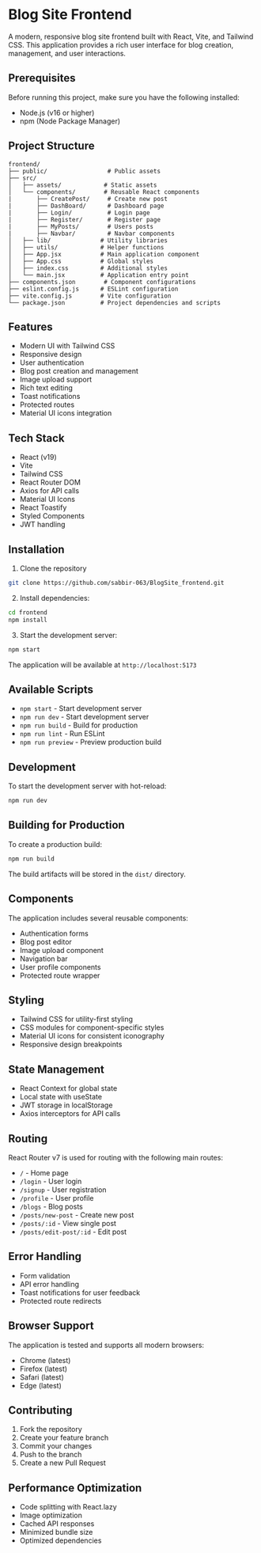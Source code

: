 # Blog Site Frontend

A modern, responsive blog site frontend built with React, Vite, and Tailwind CSS. This application provides a rich user interface for blog creation, management, and user interactions.

## Prerequisites

Before running this project, make sure you have the following installed:
- Node.js (v16 or higher)
- npm (Node Package Manager)

## Project Structure

```
frontend/
├── public/                 # Public assets
├── src/
│   ├── assets/            # Static assets
│   └── components/        # Reusable React components
|       ├── CreatePost/     # Create new post
|       ├── DashBoard/      # Dashboard page
|       ├── Login/          # Login page
|       ├── Register/       # Register page
|       ├── MyPosts/        # Users posts
|       ├── Navbar/         # Navbar components
│   ├── lib/              # Utility libraries
│   ├── utils/            # Helper functions
│   ├── App.jsx           # Main application component
│   ├── App.css           # Global styles
│   ├── index.css         # Additional styles
│   └── main.jsx          # Application entry point
├── components.json        # Component configurations
├── eslint.config.js      # ESLint configuration
├── vite.config.js        # Vite configuration
└── package.json          # Project dependencies and scripts
```

## Features

- Modern UI with Tailwind CSS
- Responsive design
- User authentication
- Blog post creation and management
- Image upload support
- Rich text editing
- Toast notifications
- Protected routes
- Material UI icons integration

## Tech Stack

- React (v19)
- Vite
- Tailwind CSS
- React Router DOM
- Axios for API calls
- Material UI Icons
- React Toastify
- Styled Components
- JWT handling

## Installation

1. Clone the repository
```bash
git clone https://github.com/sabbir-063/BlogSite_frontend.git
```

2. Install dependencies:
```bash
cd frontend
npm install
```

3. Start the development server:
```bash
npm start
```

The application will be available at `http://localhost:5173`

## Available Scripts

- `npm start` - Start development server
- `npm run dev` - Start development server
- `npm run build` - Build for production
- `npm run lint` - Run ESLint
- `npm run preview` - Preview production build

## Development

To start the development server with hot-reload:
```bash
npm run dev
```

## Building for Production

To create a production build:
```bash
npm run build
```

The build artifacts will be stored in the `dist/` directory.

## Components

The application includes several reusable components:
- Authentication forms
- Blog post editor
- Image upload component
- Navigation bar
- User profile components
- Protected route wrapper

## Styling

- Tailwind CSS for utility-first styling
- CSS modules for component-specific styles
- Material UI icons for consistent iconography
- Responsive design breakpoints

## State Management

- React Context for global state
- Local state with useState
- JWT storage in localStorage
- Axios interceptors for API calls

## Routing

React Router v7 is used for routing with the following main routes:
- `/` - Home page
- `/login` - User login
- `/signup` - User registration
- `/profile` - User profile
- `/blogs` - Blog posts
- `/posts/new-post` - Create new post
- `/posts/:id` - View single post
- `/posts/edit-post/:id` - Edit post

## Error Handling

- Form validation
- API error handling
- Toast notifications for user feedback
- Protected route redirects

## Browser Support

The application is tested and supports all modern browsers:
- Chrome (latest)
- Firefox (latest)
- Safari (latest)
- Edge (latest)

## Contributing

1. Fork the repository
2. Create your feature branch
3. Commit your changes
4. Push to the branch
5. Create a new Pull Request

## Performance Optimization

- Code splitting with React.lazy
- Image optimization
- Cached API responses
- Minimized bundle size
- Optimized dependencies
